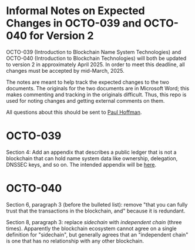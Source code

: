 # Informal Notes on Expected Changes in OCTO-039 and OCTO-040 for Version 2

OCTO-039 (Introduction to Blockchain Name System Technologies) and OCTO-040 (Introduction to Blockchain Technologies) will both be updated to version 2 in approximately April 2025.
In order to meet this deadline, all changes must be accepted by mid-March, 2025.

The notes are meant to help track the expected changes to the two documents.
The originals for the two documents are in Microsoft Word; this makes commenting and tracking in the originals difficult.
Thus, this repo is used for noting changes and getting external comments on them.

All questions about this should be sent to [Paul Hoffman](paul.hoffman@icann.org).

# OCTO-039

Section 4: Add an appendix that describes a public ledger that is not a blockchain that can hold name system data like ownership, delegation, DNSSEC keys, and so on.
The intended appendix will be [here](public-ledger.md).

# OCTO-040

Section 6, paragraph 3 (before the bulleted list): remove "that you can fully trust that the transactions in the blockchain, and" because it is redundant.

Section 8, paragraph 3: replace *sidechain* with *independent chain* (three times).
Apparently the blockchain ecosystem cannot agree on a single definition for "sidechain", but generally agrees that an "independent chain" is one that has no relationship with any other blockchain.

